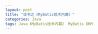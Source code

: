 ```yaml
---
layout: post
title: "读书之《MyBatis技术内幕》"
categories: Java
tags: Java 《MyBatis技术内幕》 MyBatis ORM
---
```


